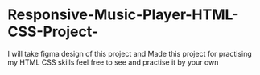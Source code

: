 # Responsive-Music-Player-HTML-CSS-Project-
I will take figma design of this project and Made this project for practising my HTML CSS skills feel free to see and practise it by your own
